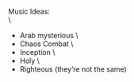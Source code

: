 Music Ideas: \
\
- Arab mysterious \
- Chaos Combat \
- Inception \
- Holy \
- Righteous (they’re not the same)
